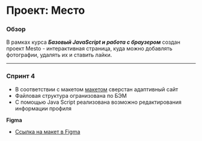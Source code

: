 # Проект: Место

### Обзор
В рамках курса ***Базовый JavaScript и работа с браузером*** создан проект Mesto - интерактивная страница, куда можно добавлять фотографии, удалять их и ставить лайки.

-----------------------------------
### Спринт 4

* В соответствии с макетом [макетом](https://www.figma.com/file/2cn9N9jSkmxD84oJik7xL7/JavaScript.-Sprint-4?node-id=0%3A1) сверстан адаптивный сайт
* Файловая структура огранизована по БЭМ
* С помощью Java Script реализована возможно редактирования информации профиля

**Figma**

* [Ссылка на макет в Figma](https://www.figma.com/file/2cn9N9jSkmxD84oJik7xL7/JavaScript.-Sprint-4?node-id=0%3A1)

